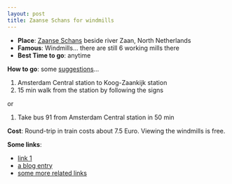 ```yaml
---
layout: post
title: Zaanse Schans for windmills
---
```


- **Place**: [Zaanse Schans](http://www.zaanseschans.nl/) beside river Zaan, North Netherlands
- **Famous**: Windmills... there are still 6 working mills there
- **Best Time to go**: anytime

**How to go**: some [suggestions](http://www.virtualtourist.com/travel/Europe/Netherlands/Provincie_Noord_Holland/Zaanse_Schans-2271918/Transportation-Zaanse_Schans-BR-1.html)...

1. Amsterdam Central station to Koog-Zaankijk station
2. 15 min walk from the station by following the signs

or

1. Take bus 91 from Amsterdam Central station in 50 min

**Cost**: Round-trip in train costs about 7.5 Euro. Viewing the windmills is free.

**Some links**:

- [link 1](http://www.amsterdam.info/excursions/zaanse-schans/)
- [a blog entry](http://notourist.wordpress.com/2007/07/11/zaanse-schans/)
- [some more related links](http://www.uky.edu/OtherOrgs/KPS/pages/conferences/netherlands/pages/zaanseschans.htm)
